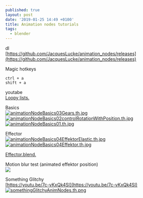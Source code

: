 ```yaml
---
published: true
layout: post
date: '2019-01-25 14:49 +0100'
title: Animation nodes tutorials
tags:
  - blender
---
```

dl  
[https://github.com/JacquesLucke/animation_nodes/releases](https://github.com/JacquesLucke/animation_nodes/releases)

Magic hotkeys

    ctrl + a
    shift + a

youtabe  
[Loopy lists.](https://www.youtube.com/watch?v=o3N8H8X-GJk)

Basics  
[![animationNodeBasics03Gears.th.jpg](https://images.weserv.nl/?url=//cdn.scrot.moe/images/2019/01/25/animationNodeBasics03Gears.th.jpg)](https://scrot.moe/image/aMovm) [![animationNodeBasics02controlRotationWithPosition.th.jpg](https://images.weserv.nl/?url=//cdn.scrot.moe/images/2019/01/25/animationNodeBasics02controlRotationWithPosition.th.jpg)](https://scrot.moe/image/aMnJU) [![animationNodeBasics01.th.jpg](https://images.weserv.nl/?url=//cdn.scrot.moe/images/2019/01/25/animationNodeBasics01.th.jpg)](https://scrot.moe/image/aMp46)

Effector  
[![animationNodeBasics04EffektorElastic.th.jpg](https://images.weserv.nl/?url=//cdn.scrot.moe/images/2019/01/25/animationNodeBasics04EffektorElastic.th.jpg)](https://scrot.moe/image/aMlxC) [![animationNodeBasics04Effektor.th.jpg](https://images.weserv.nl/?url=//cdn.scrot.moe/images/2019/01/25/animationNodeBasics04Effektor.th.jpg)](https://scrot.moe/image/aM7mj)

[Effector.blend.]({{site.baseurl}}/blends/AnimationNodes2-effektor.blend)

Motion blur test (animated effektor position)  
![](https://images.weserv.nl/?url=//cdn.scrot.moe/images/2019/01/25/effektorMotionBlur2.png)

Something Glitchy  
[https://youtu.be/7c-vKxQk4SI](https://youtu.be/7c-vKxQk4SI)  
[![somethingGlitchyAnimNodes.th.png](https://images.weserv.nl/?url=//cdn.scrot.moe/images/2019/01/25/somethingGlitchyAnimNodes.th.png)](https://scrot.moe/image/aM5yY)
